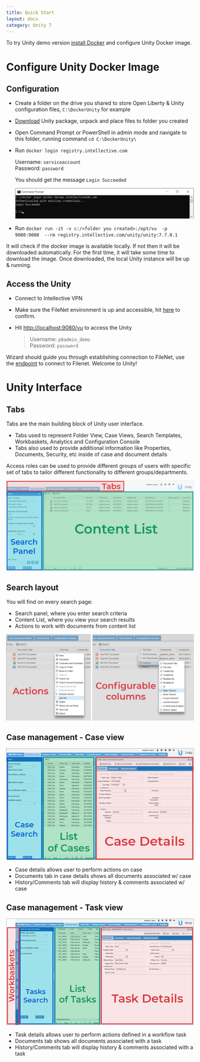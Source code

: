 ```yaml
---
title: Quick Start
layout: docs
category: Unity 7
---
```

To try Unity demo version [install Docker](../tutorials/how-to-install-docker.md) and configure Unity Docker image. 

# Configure Unity Docker Image
 
## Configuration 

- Create a folder on the drive you shared to store Open Liberty & Unity configuration files, `C:\DockerUnity` for example 
- [Download](quick-start/downloads/unity-package.zip) Unity package, unpack and place files to folder you created 
- Open Command Prompt or PowerShell in admin mode and navigate to this folder, running command 
 `cd C:\DockerUnity\`
- Run `docker login registry.intellective.com` 

	Username: `serviceaccount`  
	Password: `password` 

	You should get the message `Login Succeeded` 

	![unity-cmd](quick-start/images/image1.png) 
	
- Run `docker run -it -v c:/<folder you created>:/opt/vu  -p 9080:9080  --rm registry.intellective.com/unity/unity:7.7.0.1`  

It will check if the docker image is available locally.
If not then it will be downloaded automatically.
For the first time, it will take some time to download the image.
Once downloaded, the local Unity instance will be up & running. 

## Access the Unity  

- Connect to Intellective VPN
- Make sure the FileNet environment is up and accessible, hit [here](http://172.31.27.3:9080/wsi/FNCEWS40MTOM/) to confirm.

- Hit [http://localhost:9080/vu](http://localhost:9080/vu) to access the Unity

	> Username: `p8admin_demo`  
	> Password: `password`
	
Wizard should guide you through establishing connection to FileNet, use the [endpoint](http://172.31.27.3:9080/wsi/FNCEWS40MTOM/) to connect to Filenet. 
Welcome to Unity! 
	
# Unity Interface ## 

## Tabs 

Tabs are the main building block of Unity user interface. 

- Tabs used to represent Folder View, Case Views, Search Templates, Workbaskets, Analytics and Configuration Console 
- Tabs also used to provide additional information like Properties, Documents, Security, etc inside of case and document details  
	
Access roles can be used to provide different groups of users with specific set of tabs to tailor different functionality to different groups/departments. 

![Search layout](quick-start/images/image2.png) 

## Search layout  

You will find on every search page: 

- Search panel, where you enter search criteria 
- Content List, where you view your search results 
- Actions to work with documents from content list 

![Actions](quick-start/images/image3.png) 

## Case management - Case view 

![Case Views](quick-start/images/image4.png)

- Case details allows user to perform actions on case
- Documents tab in case details shows all documents associated w/ case
- History/Comments tab will display history & comments associated w/ case 

## Case management - Task view 

![Case Views](quick-start/images/image5.png) 

- Task details allows user to perform actions defined in a workflow task
- Documents tab shows all documents associated with a task
- History/Comments tab will display history & comments associated with a task 